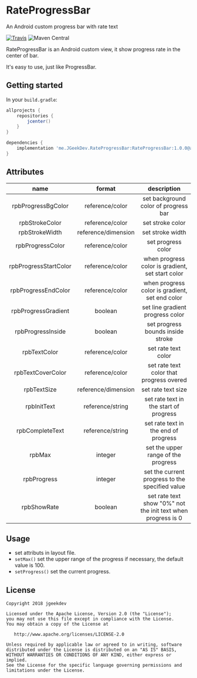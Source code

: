 # RateProgressBar
An Android custom progress bar with rate text

[![Travis](https://img.shields.io/badge/license-Apache%202.0-blue.svg)](https://github.com/jackjustbj/RateProgressBar/blob/master/LICENSE) 
![Maven Central](https://img.shields.io/maven-central/v/org.apache.maven/apache-maven.svg)

RateProgressBar is an Android custom view, it show progress rate in the center of bar.

It's easy to use, just like ProgressBar.
## Getting started
In your `build.gradle`:
```groovy
allprojects {
    repositories {
        jcenter()
    }
}

dependencies {
    implementation 'me.JGeekDev.RateProgressBar:RateProgressBar:1.0.0@aar'
}
```
## Attributes
| name | format | description |
|:----:|:------:|:-----------:|
| rpbProgressBgColor | reference/color | set background color of progress bar |
| rpbStrokeColor | reference/color | set stroke color |
| rpbStrokeWidth | reference/dimension | set stroke width |
| rpbProgressColor | reference/color | set progress color |
| rpbProgressStartColor | reference/color | when progress color is gradient, set start color |
| rpbProgressEndColor | reference/color | when progress color is gradient, set end color |
| rpbProgressGradient | boolean | set line gradient progress color |
| rpbProgressInside | boolean | set progress bounds inside stroke |
| rpbTextColor | reference/color | set rate text color |
| rpbTextCoverColor | reference/color | set rate text color that progress overed |
| rpbTextSize | reference/dimension | set rate text size |
| rpbInitText | reference/string | set rate text in the start of progress |
| rpbCompleteText | reference/string | set rate text in the end of progress |
| rpbMax | integer | set the upper range of the progress |
| rpbProgress | integer | set the current progress to the specified value |
| rpbShowRate | boolean | set rate text show "0%" not the init text when progress is 0 |
## Usage
* set attributs in layout file.
* `setMax()` set the upper range of the progress if necessary, the default value is 100.
* `setProgress()` set the current progress.
## License
```
Copyright 2018 jgeekdev

Licensed under the Apache License, Version 2.0 (the "License");
you may not use this file except in compliance with the License.
You may obtain a copy of the License at

   http://www.apache.org/licenses/LICENSE-2.0

Unless required by applicable law or agreed to in writing, software
distributed under the License is distributed on an "AS IS" BASIS,
WITHOUT WARRANTIES OR CONDITIONS OF ANY KIND, either express or implied.
See the License for the specific language governing permissions and
limitations under the License.
```
